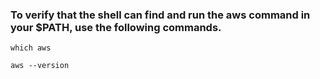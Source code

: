 ### To verify that the shell can find and run the aws command in your $PATH, use the following commands.

`which aws`

`aws --version`
